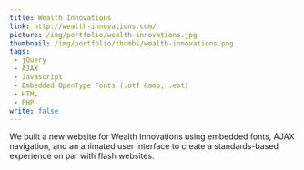 ```yaml
---
title: Wealth Innovations
link: http://wealth-innovations.com/
picture: /img/portfolio/wealth-innovations.jpg
thumbnail: /img/portfolio/thumbs/wealth-innovations.png
tags:
 - jQuery
 - AJAX
 - Javascript
 - Embedded OpenType Fonts (.otf &amp; .eot)
 - HTML
 - PHP
write: false
---
```


We built a new website for Wealth Innovations using embedded fonts, AJAX navigation, and an animated user interface to create a standards-based experience on par with flash websites.